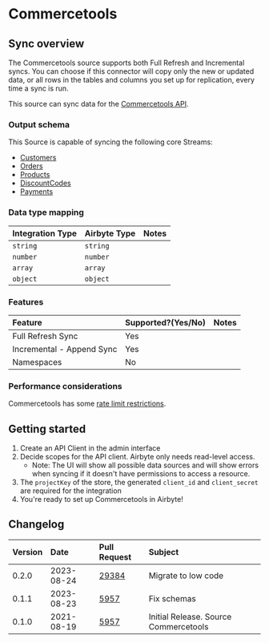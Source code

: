 # Commercetools

## Sync overview

The Commercetools source supports both Full Refresh and Incremental syncs. You can choose if this
connector will copy only the new or updated data, or all rows in the tables and columns you set up
for replication, every time a sync is run.

This source can sync data for the [Commercetools API](https://docs.commercetools.com/api/).

### Output schema

This Source is capable of syncing the following core Streams:

- [Customers](https://docs.commercetools.com/api/projects/customers)
- [Orders](https://docs.commercetools.com/api/projects/orders)
- [Products](https://docs.commercetools.com/api/projects/products)
- [DiscountCodes](https://docs.commercetools.com/api/projects/discountCodes)
- [Payments](https://docs.commercetools.com/api/projects/payments)

### Data type mapping

| Integration Type | Airbyte Type | Notes |
| :--------------- | :----------- | :---- |
| `string`         | `string`     |       |
| `number`         | `number`     |       |
| `array`          | `array`      |       |
| `object`         | `object`     |       |

### Features

| Feature                   | Supported?\(Yes/No\) | Notes |
| :------------------------ | :------------------- | :---- |
| Full Refresh Sync         | Yes                  |       |
| Incremental - Append Sync | Yes                  |       |
| Namespaces                | No                   |       |

### Performance considerations

Commercetools has some [rate limit restrictions](https://docs.commercetools.com/api/limits).

## Getting started

1. Create an API Client in the admin interface
2. Decide scopes for the API client. Airbyte only needs read-level access.
   - Note: The UI will show all possible data sources and will show errors when syncing if it
     doesn't have permissions to access a resource.
3. The `projectKey` of the store, the generated `client_id` and `client_secret` are required for the
   integration
4. You're ready to set up Commercetools in Airbyte!

## Changelog

| Version | Date       | Pull Request                                             | Subject                               |
| :------ | :--------- | :------------------------------------------------------- | :------------------------------------ |
| 0.2.0   | 2023-08-24 | [29384](https://github.com/airbytehq/airbyte/pull/29384) | Migrate to low code                   |
| 0.1.1   | 2023-08-23 | [5957](https://github.com/airbytehq/airbyte/pull/5957)   | Fix schemas                           |
| 0.1.0   | 2021-08-19 | [5957](https://github.com/airbytehq/airbyte/pull/5957)   | Initial Release. Source Commercetools |
